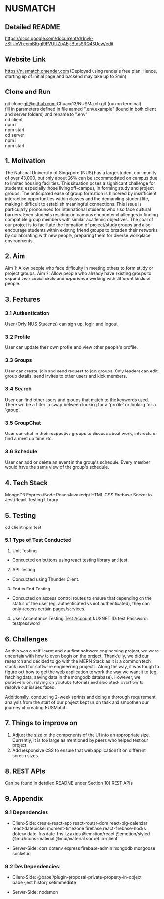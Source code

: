 # NUSMATCH

## Detailed README

https://docs.google.com/document/d/1nyk-zSIlUnVhecmBKrgl9FVUUZpAEjcBtdsSRQ4SUcw/edit

## Website Link

https://nusmatch.onrender.com (Deployed using render's free plan. Hence, starting up of initial page and backend may take up to 2min)

## Clone and Run

git clone git@github.com:Chuacx13/NUSMatch.git (run on terminal)  
fill in parameters defined in file named ".env.example" (found in both client and server folders) and rename to ".env"  
cd client  
npm i  
npm start  
cd server  
npm i  
npm start

## 1. Motivation

The National University of Singapore (NUS) has a large student community of over 43,000, but only about 26% can be accommodated on campus due to limited housing facilities. This situation poses a significant challenge for students, especially those living off-campus, in forming study and project groups. The anticipated ease of group formation is hindered by insufficient interaction opportunities within classes and the demanding student life, making it difficult to establish meaningful connections. This issue is particularly pronounced for international students who also face cultural barriers. Even students residing on campus encounter challenges in finding compatible group members with similar academic objectives. The goal of our project is to facilitate the formation of project/study groups and also encourage students within existing friend groups to broaden their networks by collaborating with new people, preparing them for diverse workplace environments.

## 2. Aim

Aim 1: Allow people who face difficulty in meeting others to form study or project groups.
Aim 2: Allow people who already have existing groups to expand their social circle and experience working with different kinds of people.

## 3. Features

### 3.1 Authentication

User (Only NUS Students) can sign up, login and logout.

### 3.2 Profile

User can update their own profile and view other people's profile.

### 3.3 Groups

User can create, join and send request to join groups. Only leaders can edit group details, send invites to other users and kick members.

### 3.4 Search

User can find other users and groups that match to the keywords used. There will be a filter to swap between looking for a 'profile' or looking for a 'group'.

### 3.5 GroupChat

User can chat in their respective groups to discuss about work, interests or find a meet up time etc.

### 3.6 Schedule

User can add or delete an event in the group's schedule. Every member would have the same view of the group's schedule.

## 4. Tech Stack

MongoDB
Express/Node
React/Javascript
HTML
CSS
Firebase
Socket.io
Jest/React Testing Library

## 5. Testing

cd client
npm test

### 5.1 Type of Test Conducted

1. Unit Testing

- Conducted on buttons using react testing library and jest.

2. API Testing

- Conducted using Thunder Client.

3. End to End Testing

- Conducted on access control routes to ensure that depending on the status of the user (eg. authenticated vs not authenticated), they can only access certain pages/services.

4. User Acceptance Testing
   <u> Test Account </u>
   NUSNET ID: test
   Password: testpassword

## 6. Challenges

As this was a self-learnt and our first software engineering project, we were uncertain with how to even begin on the project. Thankfully, we did our research and decided to go with the MERN Stack as it is a common tech stack used for software engineering projects. Along the way, it was tough to figure out how to get the web application to work the way we want it to (eg. fetching data, saving data in the mongodb database). However, we persevere on, relying on youtube tutorials and also stack overflow to resolve our issues faced.

Additionally, conducting 2-week sprints and doing a thorough requirement analysis from the start of our project kept us on task and smoothen our journey of creating NUSMatch.

## 7. Things to improve on

1. Adjust the size of the components of the UI into an appropriate size. Currently, it is too large as mentioned by peers who helped test our project.
2. Add responsive CSS to ensure that web application fit on different screen sizes.

## 8. REST APIs

Can be found in detailed README under Section 10) REST APIs

## 9. Appendix

### 9.1 Dependencies

- Client-Side:
  create-react-app
  react-router-dom
  react-big-calendar
  react-datepicker
  moment-timezone
  firebase
  react-firebase-hooks
  dotenv
  date-fns
  date-fns-tz
  axios
  @emotion/react
  @emotion/styled
  @mui/icons-material
  @mui/material
  socket.io-client

- Server-Side:
  cors
  dotenv
  express
  firebase-admin
  mongodb
  mongoose
  socket.io

### 9.2 DevDependencies:

- Client-Side:
  @babel/plugin-proposal-private-property-in-object  
  babel-jest
  history
  setimmediate

- Server-Side:
  nodemon

